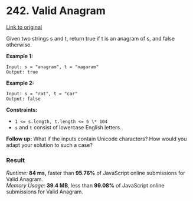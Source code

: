 # 242. Valid Anagram

[Link to original](https://leetcode.com/problems/valid-anagram/)

Given two strings s and t, return true if t is an anagram of s, and false otherwise.

**Example 1:**

```
Input: s = "anagram", t = "nagaram"
Output: true
```

**Example 2:**

```
Input: s = "rat", t = "car"
Output: false
```

**Constraints:**

- `1 <= s.length, t.length <= 5 \* 104`
- `s` and `t` consist of lowercase English letters.

**Follow up:** What if the inputs contain Unicode characters? How would you adapt your solution to such a case?

### Result

*Runtime:* **84 ms,** faster than **95.76%** of JavaScript online submissions for Valid Anagram.  
*Memory Usage:* **39.4 MB**, less than **99.08%** of JavaScript online submissions for Valid Anagram.
